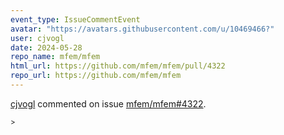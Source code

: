 ```yaml
---
event_type: IssueCommentEvent
avatar: "https://avatars.githubusercontent.com/u/10469466?"
user: cjvogl
date: 2024-05-28
repo_name: mfem/mfem
html_url: https://github.com/mfem/mfem/pull/4322
repo_url: https://github.com/mfem/mfem
---
```


<a href='https://github.com/cjvogl' target='_blank'>cjvogl</a> commented on issue <a href='https://github.com/mfem/mfem/pull/4322' target='_blank'>mfem/mfem#4322</a>.

<small>> 